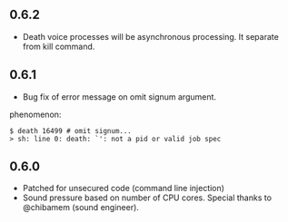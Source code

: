 ## 0.6.2

* Death voice processes will be asynchronous processing. It separate from kill command.

## 0.6.1

* Bug fix of error message on omit signum argument.

phenomenon:

```
$ death 16499 # omit signum...
> sh: line 0: death: `': not a pid or valid job spec
```

## 0.6.0

* Patched for unsecured code (command line injection)
* Sound pressure based on number of CPU cores. Special thanks to @chibamem (sound engineer).
